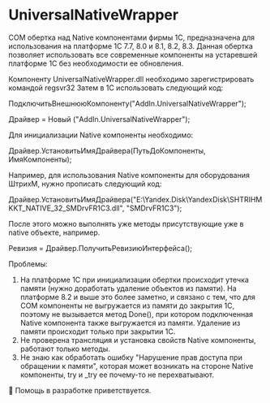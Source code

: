 # UniversalNativeWrapper
COM обертка над Native компонентами фирмы 1С, предназначена для использования на платформе 1С 7.7, 8.0 и 8.1, 8.2, 8.3.
Данная обертка позволяет использовать все современные компоненты на устаревшей платформе 1С без необходимости ее обновления.

Компоненту UniversalNativeWrapper.dll необходимо зарегистрировать командой regsvr32
Затем в 1С использовать следующий код:

ПодключитьВнешнююКомпоненту("AddIn.UniversalNativeWrapper");

Драйвер = Новый ("AddIn.UniversalNativeWrapper"); 

Для инициализации Native компоненты необходимо:

Драйвер.УстановитьИмяДрайвера(ПутьДоКомпоненты, ИмяКомпоненты);

Например, для использования Native компоненты для оборудования ШтрихМ, нужно прописать следующий код:

Драйвер.УстановитьИмяДрайвера("E:\Yandex.Disk\YandexDisk\SHTRIHMKKT_NATIVE_32_SMDrvFR1C3.dll", "SMDrvFR1C3");

После этого можно выполнять уже методы присутствующие уже в native объекте, например.

Ревизия = Драйвер.ПолучитьРевизиюИнтерфейса();

Проблемы:

1. На платформе 1С при инициализации обертки происходит утечка памяти (нужно доработать удаление объектов из памяти). На платформе 8.2 и выше это более заметно, и связано с тем,
что для COM компоненты не выгружается из памяти до закрытия 1С, поэтому не вызывается метод Done(), при котором подключенная Native компонента также выгружается из памяти. Удаление
из памяти происходит только при закрытии 1С.
2. Не проверена трансляция и установка свойств Native компоненты, работают только методы.
3. Не знаю как обработать ошибку "Нарушение прав доступа при обращении к памяти", которая может возникать на стороне Native компоненты, try и _try ее почему-то не перехватывают.


🤝 Помощь в разработке приветствуется.
